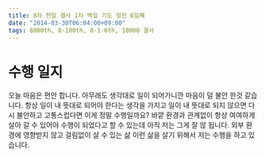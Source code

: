 ```yaml
---
title: 8차 천일 결사 1차 백일 기도 정진 6일째
date: "2014-03-30T06:04:00+09:00"
tags: 8000th, 8-100th, 8-1-6th, 10000 결사
---
```


# 수행 일지

오늘 마음은 편안 합니다. 아무래도 생각대로 일이 되어가니깐 마음이 덜 불안 한것 같습니다. 항상 일이 내 뜻대로 되어야 한다는 생각을 가지고 일이 내 뜻대로 되지 않으면 다시 불안하고 고통스럽다면 이게 정말 수행일까요? 바깥 환경과 관계없이 항상 여여하게 살아 갈 수 있어야 수행이 되었다고 할 수 있는데 아직 저는 그게 잘 않 됩니다. 외부 환경에 영향받지 않고 걸림없이 살 수 있는 삶 이런 삶을 살기 위해서 저는 수행을 하고 있습니다.

